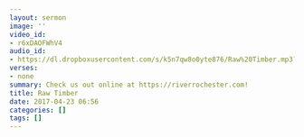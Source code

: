 ```yaml
---
layout: sermon
image: ''
video_id:
- r6xDAOFWhV4
audio_id:
- https://dl.dropboxusercontent.com/s/k5n7qw8o0yte876/Raw%20Timber.mp3?dl=0
verses:
- none
summary: Check us out online at https://riverrochester.com!
title: Raw Timber
date: 2017-04-23 06:56
categories: []
tags: []
---
```

